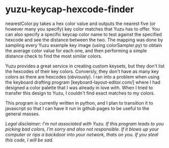 # yuzu-keycap-hexcode-finder

nearestColor.py takes a hex color value and outputs the nearest five (or however many you specify) key color matches that Yuzu has to offer. You can also specify a specific keycap color name to test against the specified hexcode and see the distance between the two. The mapping was done by sampling every Yuzu example key image (using colorSampler.py) to obtain the average color value for each one, and then performing a simple distance check to find the most similar colors.

Yuzu provides a great service in creating custom keysets, but they don't list the hexcodes of their key colors. Conversly, they don't have as many key colors as there are hexcodes (obviously). I ran into a problem when using the keyboard drafting program [keyboard-layout-editor.com/] where I had designed a color palette that I was already in love with. When I tried to transfer this design to Yuzu, I couldn't find exact matches to my colors.

This program is currently written in python, and I plan to transition it to javascript so that I can have it run in github pages to be useful to the general masses. 

_Legal disclaimer: I'm not associated with Yuzu. If this program leads to you picking bad colors, I'm sorry and also not responsible. If it blows up your computer or rips a backdoor into your network, thats on you. If you steal this code, I will be sad._

